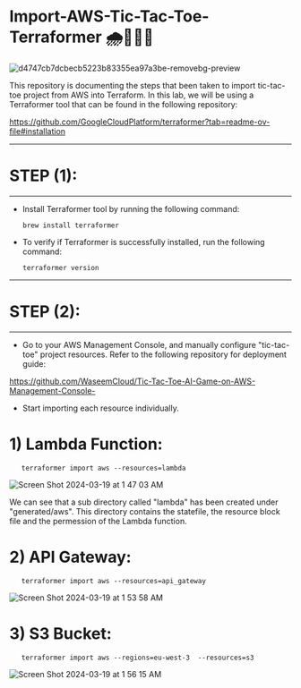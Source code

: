 # Import-AWS-Tic-Tac-Toe-Terraformer 🌧️👨🏻‍💻

![d4747cb7dcbecb5223b83355ea97a3be-removebg-preview](https://github.com/WaseemCloud/Tic-Tac-Toe-AI-Game-on-AWS-Management-Console-/assets/157589909/6c41585d-d5de-467c-835c-da0cbfe15838)

This repository is documenting the steps that been taken to import tic-tac-toe project from AWS into Terraform. In this lab, we will be using a Terraformer tool that can be found in the following repository:

https://github.com/GoogleCloudPlatform/terraformer?tab=readme-ov-file#installation

--------------------------------------------------
# STEP (1):
--------------------------------------------------

- Install Terraformer tool by running the following command:
  
      brew install terraformer


- To verify if Terraformer is successfully installed, run the following command:

      terraformer version
  
--------------------------------------------------
# STEP (2):
--------------------------------------------------

- Go to your AWS Management Console, and manually configure "tic-tac-toe" project resources. Refer to the following repository for deployment guide:

https://github.com/WaseemCloud/Tic-Tac-Toe-AI-Game-on-AWS-Management-Console-

- Start importing each resource individually.

# 1) Lambda Function:

       terraformer import aws --resources=lambda
   
![Screen Shot 2024-03-19 at 1 47 03 AM](https://github.com/WaseemCloud/Import-AWS/assets/157589909/825835d0-8e9b-4d61-ab02-9e3dc1dcb565)


We can see that a sub directory called "lambda" has been created under "generated/aws". This directory contains the statefile, the resource block file and the permession of the Lambda function.

# 2) API Gateway:

       terraformer import aws --resources=api_gateway

![Screen Shot 2024-03-19 at 1 53 58 AM](https://github.com/WaseemCloud/Import-AWS/assets/157589909/3f5a2f62-2c42-4855-8a6f-0dcb1223a458)


# 3) S3 Bucket:

       terraformer import aws --regions=eu-west-3  --resources=s3

![Screen Shot 2024-03-19 at 1 56 15 AM](https://github.com/WaseemCloud/Import-AWS/assets/157589909/3a4dc59c-8648-485c-9e68-75e5955e88fc)
